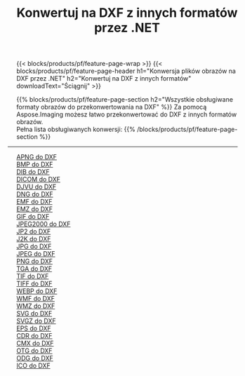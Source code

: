 ﻿---
title: Konwertuj na DXF z innych formatów przez .NET 
weight: 3920
url: /pl/net/conversion/to/dxf 
lang: pl
langdirlevel: 2
locales: zh-hans,ja,it,ru,de,es,fr,nl,id,lt,pl,pt,vi,tr,ko,zh-hant,ar,hi,th,sv,cs,uk,he
description: Za pomocą Aspose.Imaging możesz łatwo przekonwertować do DXF z innych formatów
---

{{< blocks/products/pf/feature-page-wrap >}}
{{< blocks/products/pf/feature-page-header h1="Konwersja plików obrazów na DXF przez .NET" h2="Konwertuj na DXF z innych formatów" downloadText="Ściągnij" >}}


{{% blocks/products/pf/feature-page-section  h2="Wszystkie obsługiwane formaty obrazów do przekonwertowania na DXF" %}}
Za pomocą Aspose.Imaging możesz łatwo przekonwertować do DXF z innych formatów obrazów.
<br/>
Pełna lista obsługiwanych konwersji:
{{% /blocks/products/pf/feature-page-section %}}
<div class="container-fluid productfamilypage bg-gray">
    <div class="convertypes bg-gray agp-content section">
        <div class="container">
		<hr style="margin-left:-20px;"/>
		<div class="row other-converters">
		    <div class='col-md-2 other-converter remove-lp remove-rp'><a href="/imaging/pl/net/conversion/apng-to-dxf" >APNG do DXF</a></div>
<div class='col-md-2 other-converter remove-lp remove-rp'><a href="/imaging/pl/net/conversion/bmp-to-dxf" >BMP do DXF</a></div>
<div class='col-md-2 other-converter remove-lp remove-rp'><a href="/imaging/pl/net/conversion/dib-to-dxf" >DIB do DXF</a></div>
<div class='col-md-2 other-converter remove-lp remove-rp'><a href="/imaging/pl/net/conversion/dicom-to-dxf" >DICOM do DXF</a></div>
<div class='col-md-2 other-converter remove-lp remove-rp'><a href="/imaging/pl/net/conversion/djvu-to-dxf" >DJVU do DXF</a></div>
<div class='col-md-2 other-converter remove-lp remove-rp'><a href="/imaging/pl/net/conversion/dng-to-dxf" >DNG do DXF</a></div>
<div class='col-md-2 other-converter remove-lp remove-rp'><a href="/imaging/pl/net/conversion/emf-to-dxf" >EMF do DXF</a></div>
<div class='col-md-2 other-converter remove-lp remove-rp'><a href="/imaging/pl/net/conversion/emz-to-dxf" >EMZ do DXF</a></div>
<div class='col-md-2 other-converter remove-lp remove-rp'><a href="/imaging/pl/net/conversion/gif-to-dxf" >GIF do DXF</a></div>
<div class='col-md-2 other-converter remove-lp remove-rp'><a href="/imaging/pl/net/conversion/jpeg2000-to-dxf" >JPEG2000 do DXF</a></div>
<div class='col-md-2 other-converter remove-lp remove-rp'><a href="/imaging/pl/net/conversion/jp2-to-dxf" >JP2 do DXF</a></div>
<div class='col-md-2 other-converter remove-lp remove-rp'><a href="/imaging/pl/net/conversion/j2k-to-dxf" >J2K do DXF</a></div>
<div class='col-md-2 other-converter remove-lp remove-rp'><a href="/imaging/pl/net/conversion/jpg-to-dxf" >JPG do DXF</a></div>
<div class='col-md-2 other-converter remove-lp remove-rp'><a href="/imaging/pl/net/conversion/jpeg-to-dxf" >JPEG do DXF</a></div>
<div class='col-md-2 other-converter remove-lp remove-rp'><a href="/imaging/pl/net/conversion/png-to-dxf" >PNG do DXF</a></div>
<div class='col-md-2 other-converter remove-lp remove-rp'><a href="/imaging/pl/net/conversion/tga-to-dxf" >TGA do DXF</a></div>
<div class='col-md-2 other-converter remove-lp remove-rp'><a href="/imaging/pl/net/conversion/tif-to-dxf" >TIF do DXF</a></div>
<div class='col-md-2 other-converter remove-lp remove-rp'><a href="/imaging/pl/net/conversion/tiff-to-dxf" >TIFF do DXF</a></div>
<div class='col-md-2 other-converter remove-lp remove-rp'><a href="/imaging/pl/net/conversion/webp-to-dxf" >WEBP do DXF</a></div>
<div class='col-md-2 other-converter remove-lp remove-rp'><a href="/imaging/pl/net/conversion/wmf-to-dxf" >WMF do DXF</a></div>
<div class='col-md-2 other-converter remove-lp remove-rp'><a href="/imaging/pl/net/conversion/wmz-to-dxf" >WMZ do DXF</a></div>
<div class='col-md-2 other-converter remove-lp remove-rp'><a href="/imaging/pl/net/conversion/svg-to-dxf" >SVG do DXF</a></div>
<div class='col-md-2 other-converter remove-lp remove-rp'><a href="/imaging/pl/net/conversion/svgz-to-dxf" >SVGZ do DXF</a></div>
<div class='col-md-2 other-converter remove-lp remove-rp'><a href="/imaging/pl/net/conversion/eps-to-dxf" >EPS do DXF</a></div>
<div class='col-md-2 other-converter remove-lp remove-rp'><a href="/imaging/pl/net/conversion/cdr-to-dxf" >CDR do DXF</a></div>
<div class='col-md-2 other-converter remove-lp remove-rp'><a href="/imaging/pl/net/conversion/cmx-to-dxf" >CMX do DXF</a></div>
<div class='col-md-2 other-converter remove-lp remove-rp'><a href="/imaging/pl/net/conversion/otg-to-dxf" >OTG do DXF</a></div>
<div class='col-md-2 other-converter remove-lp remove-rp'><a href="/imaging/pl/net/conversion/odg-to-dxf" >ODG do DXF</a></div>
<div class='col-md-2 other-converter remove-lp remove-rp'><a href="/imaging/pl/net/conversion/ico-to-dxf" >ICO do DXF</a></div>
                </div>
        </div>
    </div>
</div>
<br/>

